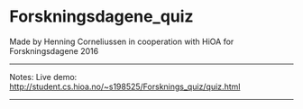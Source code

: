 # Forskningsdagene_quiz
Made by Henning Corneliussen in cooperation with HiOA for Forskningsdagene 2016

****************
Notes:
Live demo: http://student.cs.hioa.no/~s198525/Forsknings_quiz/quiz.html
*****************
